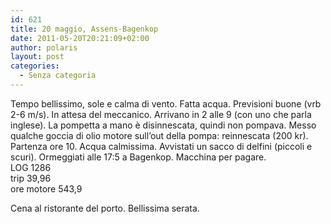 ```yaml
---
id: 621
title: 20 maggio, Assens-Bagenkop
date: 2011-05-20T20:21:09+02:00
author: polaris
layout: post
categories:
  - Senza categoria
---
```

Tempo bellissimo, sole e calma di vento. Fatta acqua. Previsioni buone (vrb 2-6 m/s). In attesa del meccanico. Arrivano in 2 alle 9 (con uno che parla inglese). La pompetta a mano è disinnescata, quindi non pompava. Messo qualche goccia di olio motore sull&#8217;out della pompa: reinnescata (200 kr). Partenza ore 10. Acqua calmissima. Avvistati un sacco di delfini (piccoli e scuri). Ormeggiati alle 17:5 a Bagenkop. Macchina per pagare.  
LOG 1286  
trip 39,96  
ore motore 543,9

Cena al ristorante del porto. Bellissima serata.